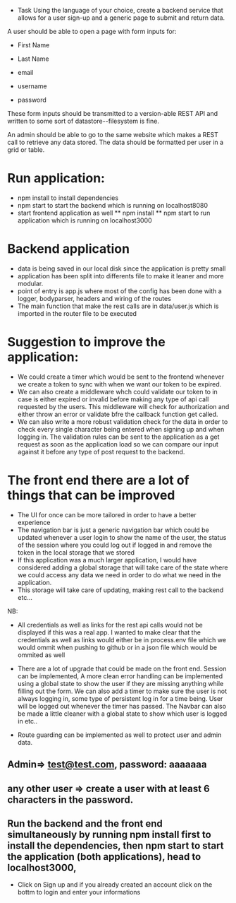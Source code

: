 - Task
    Using the language of your choice, create a backend service that allows for a user sign-up and a generic page to submit and return data.

A user should be able to open a page with form inputs for:

- First Name

- Last Name

- email

- username

- password

These form inputs should be transmitted to a version-able REST API and written to some sort of datastore--filesystem is fine.

An admin should be able to go to the same website which makes a REST call to retrieve any data stored. The data should be formatted per user in a grid or table.

# Run application:
 - npm install to install dependencies
 - npm start to start the backend which is running on localhost8080
 - start frontend application as well
  ** npm install
  ** npm start to run application which is running on localhost3000

# Backend application
  - data is being saved in our local disk since the application is pretty small
  - application has been split into differents file to make it leaner and more modular.
  - point of entry is app.js where most of the config has been done with a logger, bodyparser, headers and wiring of the routes
  - The main function that make the rest calls are in data/user.js which is imported in the router file to be executed

  # Suggestion to improve the application:
   - We could create a timer which would be sent to the frontend whenever we create a token to sync with when we want our token to be expired.
   - We can also create a middleware whch could validate our token to in case is either expired or invalid before making any type of api call requested by the users.
   This middleware will check for authorization and either throw an error or validate bfre the callback function get called.
   - We can also write a more robust validation check for the data in order to check every single character being entered when signing up and when logging in. The validation rules can be sent to the application as a get request as soon as the application load so we can compare our input against it before any type of post request to the backend.

# The front end there are a lot of things that can be improved
  - The UI for once can be more tailored in order to have a better experience
  - The navigation bar is just a generic navigation bar which could be updated whenever a user login to show the name of the user, the status of the session where you could log out if logged in and remove the token in the local storage that we stored
  - If this application was a much larger application, I would have considered adding a global storage that will take care of the state where we could access any data we need in order to do what we need in the application.
  - This storage will take care of updating, making rest call to the backend etc...

NB:
- All credentials as well as links for the rest api calls would not be displayed if this was a real app. I wanted to make clear that the credentials as well as links would either be in process.env file which we would ommit when pushing to github or in a json file which would be ommited as well

- There are a lot of upgrade that could be made on the front end. Session can be implemented, A more clean error handling can be implemented using a global state to show the user if they are missing anything while filling out the form. We can also add a timer to make sure the user is not always logging in, some type of persistent log in for a time being. User will be logged out whenever the timer has passed. The Navbar can also be made a little cleaner with a global state to show which user is logged in etc..
- Route guarding can be implemented as well to protect user and admin data.

<!-- Login instructions -->
## Admin=> test@test.com, password: aaaaaaa
## any other user => create a user with at least 6 characters in the password.

## Run the backend and the front end simultaneously by running npm install first to install the dependencies, then npm start to start the application (both applications), head to localhost3000,
  - Click on Sign up and if you already created an account click on the bottm to login and enter your informations
